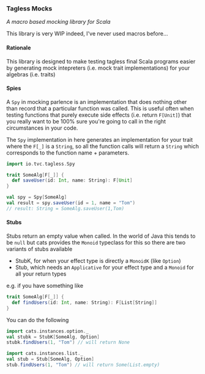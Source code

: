 ### Tagless Mocks

_A macro based mocking library for Scala_

This library is very WIP indeed, I've never used macros before...

#### Rationale

This library is designed to make testing tagless final Scala programs easier by 
generating mock intepreters (i.e. mock trait implementations) for your algebras (i.e. traits)

#### Spies

A `Spy` in mocking parlence is an implementation that does nothing other than record that a particular function was called.
This is useful often when testing functions that purely execute side effects (i.e. return `F[Unit]`) that you really
want to be 100% sure you're going to call in the right circumstances in your code.

The `Spy` implementation in here generates an implementation for your trait where the `F[_]` is a `String`, so all the
function calls will return a `String` which corresponds to the function name + parameters.

```scala
import io.tvc.tagless.Spy

trait SomeAlg[F[_]] {
  def saveUser(id: Int, name: String): F[Unit]
}

val spy = Spy[SomeAlg]
val result = spy.saveUser(id = 1, name = "Tom")
// result: String = SomeAlg.saveUser(1,Tom)
```

#### Stubs

Stubs return an empty value when called. In the world of Java this tends to be `null` but cats provides the `Monoid` typeclass for this
so there are two variants of stubs available

- StubK, for when your effect type is directly a `MonoidK` (like `Option`)
- Stub, which needs an `Applicative` for your effect type and a `Monoid` for all your return types

e.g. if you have something like

```scala
trait SomeAlg[F[_]] {
  def findUsers(id: Int, name: String): F[List[String]]
}
```

You can do the following

```scala
import cats.instances.option._
val stubk = StubK[SomeAlg, Option]
stubk.findUsers(1, "Tom") // will return None

import cats.instances.list._
val stub = Stub[SomeAlg, Option]
stub.findUsers(1, "Tom") // will return Some(List.empty)
```


